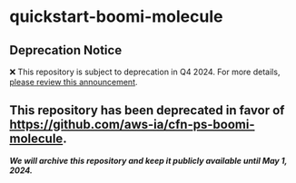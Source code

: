 # quickstart-boomi-molecule 
## Deprecation Notice

:x: This repository is subject to deprecation in Q4 2024. For more details, [please review this announcement](https://github.com/aws-ia/.announcements/issues/1). 

## This repository has been deprecated in favor of https://github.com/aws-ia/cfn-ps-boomi-molecule. 
***We will archive this repository and keep it publicly available until May 1, 2024.***

